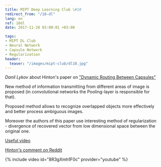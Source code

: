 ```yaml
---
title: MIPT Deep Learning Club \#10
redirect_from: "/10-dl"
lang: en
ref: 10dl
date: 2017-11-28 03:00:01 +03:00

tags:
- MIPT DL Club
- Neural Network
- Capsule Network
- Regularization
header:
  teaser: "/images/mipt-club/dl10.jpg"
---
```


_Danil Lykov_ about Hinton's paper on ["Dynamic Routing Between Capsules"](https://arxiv.org/abs/1710.09829)

New method of information transmitting from different areas of image is proposed (in convolutional networks the Pooling-layer is responsible for that).

Proposed method allows to recognize overlapped objects more effectively and better process ambiguous images.

Moreover the authors of this paper use interesting method of regularization - divergence of recovered vector from low dimensional space between the original one.

[Useful video](https://www.youtube.com/watch?v=pPN8d0E3900)

[Hinton's comment on Reddit](https://www.reddit.com/r/MachineLearning/comments/7ew7ba/d_capsule_networks_capsnets_tutorial/dq8yc9p/)

{% include video id="8R3gXmh1F0c" provider="youtube" %}
